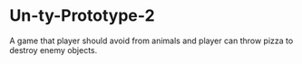 # Un-ty-Prototype-2
A game that player should avoid from animals and player can throw pizza to destroy enemy objects. 
